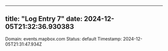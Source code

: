 
---
title: "Log Entry 7"
date: 2024-12-05T21:32:36.930383
---

Domain: events.mapbox.com
Status: default
Timestamp: 2024-12-05T21:31:47.934Z
